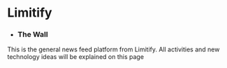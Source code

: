 <h1>Limitify</h1>
<ul>
  <li>
  <h3>The Wall</h3>    
  </li>
</ul>
<p>This is the general news feed platform from Limitify.
All activities and new technology ideas will be explained on this page
</p>
